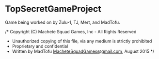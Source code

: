 # TopSecretGameProject
Game being worked on by Zulu-1, TJ, Mert, and MadTofu.

/* Copyright (C) Machete Squad Games, Inc - All Rights Reserved
 * Unauthorized copying of this file, via any medium is strictly prohibited
 * Proprietary and confidential
 * Written by MadTofu <MacheteSquadGames@gmail.com>, August 2015
 */
